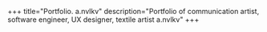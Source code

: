 +++
title="Portfolio. a.nvlkv"
description="Portfolio of communication artist, software engineer, UX designer, textile artist a.nvlkv"
+++